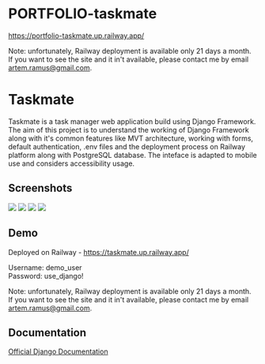 ﻿# PORTFOLIO-taskmate
https://portfolio-taskmate.up.railway.app/

Note: unfortunately, Railway deployment is available only 21 days a month. If you want to see the site and it in't available, please contact me by email artem.ramus@gmail.com.

# Taskmate

Taskmate is a task manager web application build using Django Framework. The aim of this project is to understand the working of Django Framework along with it's common features like MVT architecture, working with forms, default authentication, .env files and the deployment process on Railway platform along with PostgreSQL database. The inteface is adapted to mobile use and considers accessibility usage.


## Screenshots

<img src="https://github.com/ArtemRamus/PORTFOLIO-taskmate/tree/main/screenshots/home.jpg">

<img src="https://github.com/ArtemRamus/PORTFOLIO-taskmate/tree/main/screenshots/login.jpg">

<img src="https://github.com/ArtemRamus/PORTFOLIO-taskmate/tree/main/screenshots/registe.jpg">

<img src="https://github.com/ArtemRamus/PORTFOLIO-taskmate/tree/main/screenshots/todolist.jpg">

## Demo

Deployed on Railway - https://taskmate.up.railway.app/

Username: demo_user  
Password: use_django!

Note: unfortunately, Railway deployment is available only 21 days a month. If you want to see the site and it in't available, please contact me by email artem.ramus@gmail.com.
  
## Documentation

[Official Django Documentation](https://www.djangoproject.com/)
